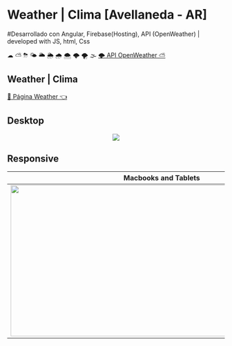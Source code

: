 # Weather | Clima [Avellaneda - AR] 
#Desarrollado con Angular, Firebase(Hosting), API (OpenWeather) | developed with JS, html, Css

☁ ⛅ ⛈ 🌤 🌥 🌦 🌧 🌨 🌩 🌪 🌫
<a href='https://openweathermap.org/' target='_blank'>🌩 API OpenWeather ⛅<a/>

## Weather | Clima
<a href='https://weather-jbr.web.app/' target='_blank'>🚀 Página Weather 👈<a/>


## Desktop
<p align="center">
  <img src='https://github.com/Jhossymarbalderrama/weather/assets/52534649/89125e9f-32c1-4548-b2fc-0375f56ee339'/>
</p>

  ## Responsive
| Macbooks and Tablets  | Smartphones |
| ------------- | ------------- |
| <img src='https://github.com/Jhossymarbalderrama/weather/assets/52534649/b53ed7f2-15a4-44f8-adbd-8995f6a248e7' width="700" height="350" /> |  <img src='https://github.com/Jhossymarbalderrama/weather/assets/52534649/def06655-9f04-409b-8af5-c8cfa06e2ac8' width="170" height="350" />  |
